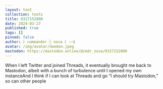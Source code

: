 ```yaml
---
layout: toot
collection: toots
title: 0327152000
date: 2024-03-27
published: true
tags: []
pinned: false
author: ⸸ commander ░ nova ⸸ :~$
avatar: /img/avatar/daemon.jpeg
mastodon: https://mastodon.online/@cmdr_nova/0327152000
---
```


When I left Twitter and joined Threads, it eventually brought me back to Mastodon, albeit with a bunch of turbulence until I opened my own instanceAnd I think if I can look at Threads and go “I should try Mastodon,” so can other people
